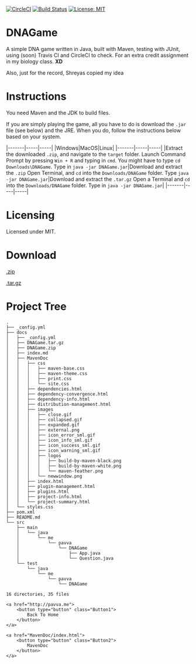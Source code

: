 <head>
    <link rel="stylesheet" href="styles.css" />
</head>

[![CircleCI](https://circleci.com/gh/20avva/DNAGame.svg?style=svg)](https://circleci.com/gh/20avva/DNAGame)
[![Build Status](https://travis-ci.org/20avva/DNAGame.svg?branch=master)](https://travis-ci.org/20avva/DNAGame)
[![License: MIT](https://img.shields.io/badge/License-MIT-yellow.svg)](https://opensource.org/licenses/MIT)

# DNAGame

A simple DNA game written in Java, built with Maven, testing with JUnit, using (soon) Travis CI and CircleCI to check.
 For an extra credit assignment in my biology class. <b>XD</b>
 
<p style="font-size=40px">Also, just for the record, Shreyas copied my idea</p>

# Instructions

You need Maven and the JDK to build files.
 
If you are simply playing the game, all you have to do is download the `.jar` file (see below) and the JRE. When you do, follow the instructions below based on your system.

|-------|-----|-----|
|Windows|MacOS|Linux|
|-------|-----|-----|
|Extract the downloaded `.zip`, and navigate to the `target` folder. Launch Command Prompt by pressing `Win + R` and typing in `cmd`. You might have to type `cd Downloads\DNAGame`. Type in `java -jar DNAGame.jar`|Download and extract the `.zip` Open Terminal, and `cd` into the `Downloads/DNAGame` folder. Type `java -jar DNAGame.jar`|Download and extract the `.tar.gz` Open a Terminal and `cd` into the `Downloads/DNAGame` folder. Type in `java -jar DNAGame.jar`|
|-------|-----|-----|

# Licensing

Licensed under MIT.

# Download

<p><a href="DNAGame.jar" download>.zip</a></p>
<p><a href="DNAGame.tar.gz" download>.tar.gz</a></p>

# Project Tree
```
.
├── _config.yml
├── docs
│   ├── _config.yml
│   ├── DNAGame.tar.gz
│   ├── DNAGame.zip
│   ├── index.md
│   ├── MavenDoc
│   │   ├── css
│   │   │   ├── maven-base.css
│   │   │   ├── maven-theme.css
│   │   │   ├── print.css
│   │   │   └── site.css
│   │   ├── dependencies.html
│   │   ├── dependency-convergence.html
│   │   ├── dependency-info.html
│   │   ├── distribution-management.html
│   │   ├── images
│   │   │   ├── close.gif
│   │   │   ├── collapsed.gif
│   │   │   ├── expanded.gif
│   │   │   ├── external.png
│   │   │   ├── icon_error_sml.gif
│   │   │   ├── icon_info_sml.gif
│   │   │   ├── icon_success_sml.gif
│   │   │   ├── icon_warning_sml.gif
│   │   │   ├── logos
│   │   │   │   ├── build-by-maven-black.png
│   │   │   │   ├── build-by-maven-white.png
│   │   │   │   └── maven-feather.png
│   │   │   └── newwindow.png
│   │   ├── index.html
│   │   ├── plugin-management.html
│   │   ├── plugins.html
│   │   ├── project-info.html
│   │   └── project-summary.html
│   └── styles.css
├── pom.xml
├── README.md
└── src
    ├── main
    │   └── java
    │       └── me
    │           └── pavva
    │               └── DNAGame
    │                   ├── App.java
    │                   └── Question.java
    └── test
        └── java
            └── me
                └── pavva
                    └── DNAGame

16 directories, 35 files
```

<div class="footer">
    
    <a href="http://pavva.me">
        <button type="button" class="Button1">
            Back To Home
        </button>
    </a>
    
    <a href="MavenDoc/index.html">
        <button type="button" class="Button2">
            MavenDoc
        </button>
    </a>
    
</div>
<!-- Google Analytics 
        ======================================================= -->
        <script>
          (function(i,s,o,g,r,a,m){i['GoogleAnalyticsObject']=r;i[r]=i[r]||function(){
          (i[r].q=i[r].q||[]).push(arguments)},i[r].l=1*new Date();a=s.createElement(o),
          m=s.getElementsByTagName(o)[0];a.async=1;a.src=g;m.parentNode.insertBefore(a,m)
          })(window,document,'script','https://www.google-analytics.com/analytics.js','ga');
        
          ga('create', 'UA-105791137-1', 'auto');
          ga('send', 'pageview');
        
        </script>